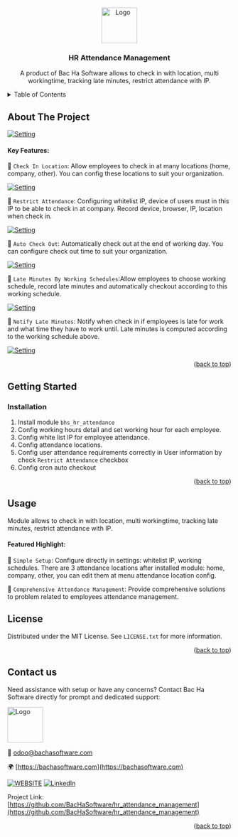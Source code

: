 
<a name="readme-top"></a>

<!-- PROJECT DETAILS -->
<br />
<div align="center">
  <a href="https://github.com/BacHaSoftware/hr_attendance_management">
    <img src="/bhs_hr_attendance/static/description/icon.png" alt="Logo" width="80" height="80">
  </a>

  <h3 align="center">HR Attendance Management</h3>

  <p align="center">
    A product of Bac Ha Software allows to check in with location, multi workingtime, tracking late minutes, restrict attendance with IP.
  </p>
</div>



<!-- TABLE OF CONTENTS -->
<details>
  <summary>Table of Contents</summary>
  <ol>
    <li>
      <a href="#about-the-project">About The Project</a>
    </li>
    <li>
      <a href="#getting-started">Getting Started</a>
      <ul>
        <!-- <li><a href="#prerequisites">Prerequisites</a></li> -->
        <li><a href="#installation">Installation</a></li>
      </ul>
    </li>
    <li><a href="#usage">Usage</a></li>
    <li><a href="#license">License</a></li>
    <li><a href="#contact-us">Contact us</a></li>
  </ol>
</details>



<!-- ABOUT THE PROJECT -->
## About The Project

<div align="left">
  <a href="https://github.com/BacHaSoftware/hr_attendance_management">
    <img src="/bhs_hr_attendance/static/description/banner.gif" alt="Setting">
  </a>
</div>

#### Key Features:

🌟 <code>Check In Location</code>: Allow employees to check in at many locations (home, company, other). You can config these locations to suit your organization.

<div align="left">
    <a href="https://github.com/BacHaSoftware/hr_attendance_management">
        <img src="/bhs_hr_attendance/static/description/imgs/screen/loc.png" alt="Setting">
    </a>
</div>

🌟 <code>Restrict Attendance</code>: Configuring whitelist IP, device of users must in this IP to be able to check in at company. Record device, browser, IP, location when check in.

<div align="left">
    <a href="https://github.com/BacHaSoftware/hr_attendance_management">
        <img src="/bhs_hr_attendance/static/description/imgs/screen/ip.png" alt="Setting">
    </a>
</div>

🌟 <code>Auto Check Out</code>: Automatically check out at the end of working day. You can configure check out time to suit your organization.

<div align="left">
    <a href="https://github.com/BacHaSoftware/hr_attendance_management">
        <img src="/bhs_hr_attendance/static/description/imgs/screen/cron.png" alt="Setting">
    </a>
</div>

🌟 <code>Late Minutes By Working Schedules</code>:Allow employees to choose working schedule, record late minutes and automatically checkout according to this working schedule.

<div align="left">
    <a href="https://github.com/BacHaSoftware/hr_attendance_management">
        <img src="/bhs_hr_attendance/static/description/imgs/screen/time.png" alt="Setting">
    </a>
</div>

🌟 <code>Notify Late Minutes</code>: Notify when check in if employees is late for work and what time they have to work until. Late minutes is computed according to the working schedule above.

<div align="left">
    <a href="https://github.com/BacHaSoftware/hr_attendance_management">
        <img src="/bhs_hr_attendance/static/description/imgs/screen/late.png" alt="Setting">
    </a>
</div>

<p align="right">(<a href="#readme-top">back to top</a>)</p>


<!-- GETTING STARTED -->
## Getting Started

<!-- PREREQUISTES  
### Prerequisites

This module needs the Python library <code>slackclient</code>, <code>html-slacker</code>, otherwise it cannot be installed and used. Install them through the command
  ```sh
  sudo pip3 install slackclient
  sudo pip3 install html-slacker
  ```
 -->
### Installation

1. Install module <code>bhs_hr_attendance</code>
2. Config working hours detail and set working hour for each employee.
3. Config white list IP for employee attendance.
4. Config attendance locations.
5. Config user attendance requirements correctly in User information by check <code>Restrict Attendance</code> checkbox
6. Config cron auto checkout

<p align="right">(<a href="#readme-top">back to top</a>)</p>

<!-- USAGE EXAMPLES -->
## Usage

Module allows to check in with location, multi workingtime, tracking late minutes, restrict attendance with IP.


#### Featured Highlight:

🌟 <code>Simple Setup</code>: Configure directly in settings: whitelist IP, working schedules. There are 3 attendance locations after installed module: home, company, other, you can edit them at menu attendance location config.

🌟 <code>Comprehensive Attendance Management</code>: Provide comprehensive solutions to problem related to employees attendance management.


<!-- LICENSE -->
## License

Distributed under the MIT License. See `LICENSE.txt` for more information.

<p align="right">(<a href="#readme-top">back to top</a>)</p>



<!-- CONTACT US-->
## Contact us
Need assistance with setup or have any concerns? Contact Bac Ha Software directly for prompt and dedicated support:
<div align="left">
  <a href="https://github.com/BacHaSoftware">
    <img src="/bhs_hr_attendance/static/description/imgs/logo.png" alt="Logo" height="80">
  </a>
</div>

📨 odoo@bachasoftware.com

🌍 [https://bachasoftware.com](https://bachasoftware.com)

[![WEBSITE][website-shield]][website-url] [![LinkedIn][linkedin-shield]][linkedin-url]

Project Link: [https://github.com/BacHaSoftware/hr_attendance_management](https://github.com/BacHaSoftware/hr_attendance_management)


<p align="right">(<a href="#readme-top">back to top</a>)</p>



<!-- MARKDOWN LINKS & IMAGES -->
<!-- https://www.markdownguide.org/basic-syntax/#reference-style-links -->
[license-url]: https://github.com/BacHaSoftware/hr_attendance_management/blob/17.0/LICENSE.txt
[linkedin-shield]: https://img.shields.io/badge/-LinkedIn-black.svg?style=for-the-badge&logo=linkedin&colorB=555
[linkedin-url]: https://www.linkedin.com/company/bac-ha-software
[website-shield]: https://img.shields.io/badge/-website-black.svg?style=for-the-badge&logo=website&colorB=555
[website-url]: https://bachasoftware.com